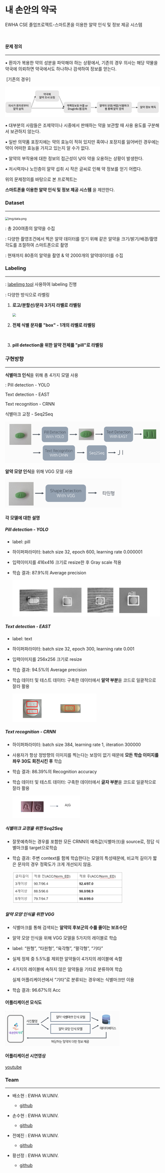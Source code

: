 # 내 손안의 약국
EWHA CSE 졸업프로젝트-스마트폰을 이용한 알약 인식 및 정보 제공 시스템

​                                          

#### 문제 정의

------------------------------------------------------

▪ 환자가 복용한 약의 성분을 파악해야 하는 상황에서, 기존의 경우 의사는 해당 약물을 약국에 의뢰하면 약국에서도 하나하나 검색하여 정보를 얻는다. 

​    [기존의 경우]

<img src="img/pill.PNG" style="zoom:67%;" />

▪ 대부분의 사람들은 조제약이나 시중에서 판매하는 약을 보관할 때 사용 용도를 구분해서 보관하지 않는다. 

▪ 일반 의약품 포장지에는 약의 효능이 적혀 있지만 혹여나 포장지를 잃어버린 경우에는 약이 어떠한 효능을 가지고 있는지 알 수가 없다. 

▪ 알약의 부작용에 대한 정보의 접근성이 낮아 약을 오용하는 상황이 발생한다. 

▪ 저시력자나 노인층이 알약 섭취 시 작은 글씨로 인해 약 정보를 얻기 어렵다.



위의 문제정의를 바탕으로 본 프로젝트는

**스마트폰을 이용한 알약 인식 및 정보 제공 시스템** 을 제안한다.



   

   

   

### Dataset

-------------------------------



 <img src="https://lh5.googleusercontent.com/6KXleiAT1S5vyYVen3rw__xaQovIlKSczM9QQ1ja3chD_LySSG-exdOYuA54ZyC4znanV5iUHW541z_TdaUwChqlj5mPqAk9WSVtHlrAhzcBB40lFRUvxqaZsEhThhJg" alt="img/data.png" style="zoom:67%;" />



 : 총 200여종의 알약을 수집

 : 다양한 촬영조건에서 찍은 알약 데이터를 얻기 위해 같은 알약을 크기/밝기/배경/촬영각도를 조절하여 스마트폰으로 촬영

: 현재까지 80종의 알약을 촬영 & 약 2000개의 알약데이터를 수집

  

  

### Labeling

------------------------------------------------------------------------

: [labelimg tool](https://github.com/tzutalin/labelImg) 사용하여 labeling 진행

: 다양한 방식으로 라벨링

1. **로고/분할선/문자 3가지 라벨로 라벨링**

   <img src="img/labeling1.png" style="zoom: 67%;" />



2. **전체 식별 문자를 "box" - 1개의 라벨로 라벨링**

​     

3. **pill detection을 위한 알약 전체를 "pill"로 라벨링**

  

  



### 구현방향

-------------------------------------

**식별마크 인식**을 위해 총 4가지 모델 사용

: Pill detection - YOLO

  Text detection - EAST

  Text recognition - CRNN

  식별마크 교정 - Seq2Seq

<img src="img/recognition.PNG" alt="img/recognition.png" style="zoom:67%;" />



**알약 모양 인식**을 위해 VGG 모델 사용

<img src="img/shape.PNG" style="zoom:67%;" />



#### 각 모델에 대한 설명

##### Pill detection - YOLO

- label: pill

- 하이퍼파라미터: batch size 32, epoch 600, learning rate 0.000001

- 입력이미지를 416x416 크기로 resize한 후 Gray scale 적용

- 학습 결과: 87.9%의 Average precision

  <img src="img/yolo.PNG" style="zoom:67%;" />

##### Text detection - EAST

* label: text

* 하이퍼파라미터: batch size 32, epoch 300, learning rate 0.001

* 입력이미지를 256x256 크기로 resize

* 학습 결과: 94.5%의 Average precision     

* 학습 데이터 및 테스트 데이터: 구축한 데이터에서 **알약 부분**을 코드로 일괄적으로 잘라 활용

  <img src="img/east.PNG" style="zoom:50%;" />

##### Text recognition - CRNN

* 하이퍼파라미터: batch size 384, learning rate 1, iiteration 300000

* 사용자가 항상 정방향의 이미지를 찍는다는 보장이 없기 때문에 **모든 학습 이미지를 좌우 30도 회전시킨 후** 학습

* 학습 결과: 86.39%의 Recognition accuracy     

* 학습 데이터 및 테스트 데이터: 구축한 데이터에서 **글자 부분**을 코드로 일괄적으로 잘라 활용

  <img src="img/crnn.PNG" style="zoom:50%;" />

##### 식별마크 교정을 위한 Seq2Seq

* 잘못예측하는 경우를 포함한 모든 CRNN의 예측값(식별마크)을 source로, 정답 식별마크를 target으로학습

* 학습 결과: 주변 context를 함께 학습한다는 모델의 특성때문에, 비교적 길이가 짧은 문자의 경우 정확도가 크게 개선되지 않음. 

  <img src="img/result.PNG" style="zoom:50%;" />

##### 알약 모양 인식을 위한 VGG

* 식별마크를 통해 검색되는 **알약의 후보군의 수를 줄이는 보조수단**

* 알약 모양 인식을 위해 VGG 모델을 5가지의 레이블로 학습

* label: “원형”, “타원형”, “육각형”, “팔각형”, “기타” 

* 실제 정제 중 5.5%를 제외한 알약들이 4가지의 레이블에 속함

* 4가지의 레이블에 속하지 않은 알약들을 기타로 분류하여 학습 

  실제 어플리케이션에서 “기타”로 분류되는 경우에는 식별마크만 이용

* 학습 결과: 96.67%의 Acc



#### 어플리케이션 모식도

<img src="img/모식도.PNG" style="zoom:50%;" />

#### 어플리케이션 시연영상

   [ youtube](https://youtu.be/qbGNYfPwMvA) 

### Team

-------------------------------------

* 배소현 : EWHA W.UNIV.
  * [github](https://github.com/so-hyeun)

* 손수현 : EWHA W.UNIV.
  * [github](https://github.com/sonsuhyune)

* 전예진 : EWHA W.UNIV.
  * [github](https://github.com/YeJinJeon)

* 황선정 : EWHA W.UNIV.
  * [github](https://github.com/SeonjeongHwang)
